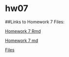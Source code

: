 # hw07

##Links to Homework 7 Files:

[Homework 7 Rmd](https://github.com/abbygirlrose/hw07/blob/master/hw7.Rmd)

[Homework 7 md](https://github.com/abbygirlrose/hw07/blob/master/hw7.md)

[Files](https://github.com/abbygirlrose/hw07/tree/master/hw7_files/figure-markdown_github)